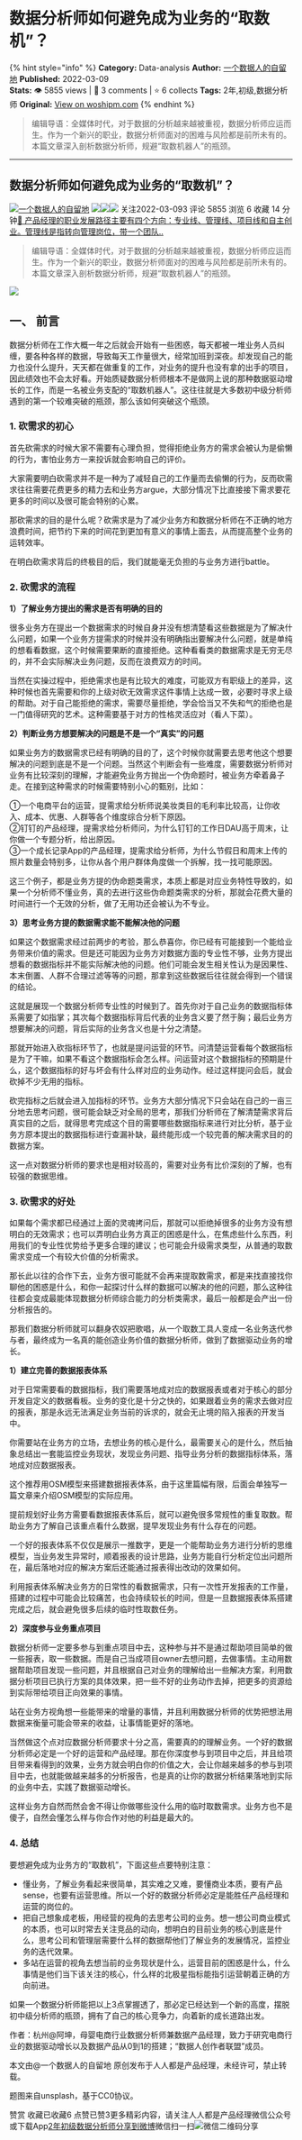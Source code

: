 # 数据分析师如何避免成为业务的“取数机”？
{% hint style="info" %}
**Category:** Data-analysis
**Author:** [一个数据人的自留地](https://www.woshipm.com/u/49446)
**Published:** 2022-03-09  
**Stats:** 👁️ 5855 views | 💬 3 comments | ⭐ 6 collects
**Tags:** 2年,初级,数据分析师
**Original:** [View on woshipm.com](https://www.woshipm.com/data-analysis/5346708.html)
{% endhint %}
> 编辑导语：全媒体时代，对于数据的分析越来越被重视，数据分析师应运而生。作为一个新兴的职业，数据分析师面对的困难与风险都是前所未有的。本篇文章深入剖析数据分析师，规避“取数机器人”的瓶颈。

---

## 数据分析师如何避免成为业务的“取数机”？

[![](https://image.woshipm.com/wp-files/2021/09/3YqDNh5meg7ejNmhJ5Ci.jpeg!/both/72x72)](https://www.woshipm.com/u/49446)[一个数据人的自留地](https://www.woshipm.com/u/49446) ![](https://static.woshipm.com/tag/1121_1@2x.png)![](https://static.woshipm.com/tag/1301_1@2x.png)![](https://static.woshipm.com/tag/2103_1@2x.png) 关注2022-03-093 评论 5855 浏览 6 收藏 14 分钟[🔗 产品经理的职业发展路径主要有四个方向：专业线、管理线、项目线和自主创业。管理线是指转向管理岗位，带一个团队..](https://ke.qidianla.com/courses/90pm)

> 编辑导语：全媒体时代，对于数据的分析越来越被重视，数据分析师应运而生。作为一个新兴的职业，数据分析师面对的困难与风险都是前所未有的。本篇文章深入剖析数据分析师，规避“取数机器人”的瓶颈。

![](https://image.yunyingpai.com/wp/2022/03/Z3vKwnlMBMGpMfngixQj.png)

## 一、 前言

数据分析师在工作大概一年之后就会开始有一些困惑，每天都被一堆业务人员纠缠，要各种各样的数据，导致每天工作量很大，经常加班到深夜。却发现自己的能力也没什么提升，天天都在做重复的工作，对业务的提升也没有拿的出手的项目，因此绩效也不会太好看。开始质疑数据分析师根本不是做网上说的那种数据驱动增长的工作，而是一名被业务支配的“取数机器人”。这往往就是大多数初中级分析师遇到的第一个较难突破的瓶颈，那么该如何突破这个瓶颈。

### 1\. 砍需求的初心

首先砍需求的时候大家不需要有心理负担，觉得拒绝业务方的需求会被认为是偷懒的行为，害怕业务方一来投诉就会影响自己的评价。

大家需要明白砍需求并不是一种为了减轻自己的工作量而去偷懒的行为，反而砍需求往往需要花费更多的精力去和业务方argue，大部分情况下比直接接下需求要花更多的时间以及很可能会特别的心累。

那砍需求的目的是什么呢？砍需求是为了减少业务方和数据分析师在不正确的地方浪费时间，把节约下来的时间花到更加有意义的事情上面去，从而提高整个业务的运转效率。

在明白砍需求背后的终极目的后，我们就能毫无负担的与业务方进行battle。

### 2\. 砍需求的流程

**1）了解业务方提出的需求是否有明确的目的**

很多业务方在提出一个数据需求的时候自身并没有想清楚看这些数据是为了解决什么问题，如果一个业务方提需求的时候并没有明确指出要解决什么问题，就是单纯的想看看数据，这个时候需要果断的直接拒绝。这种看看类的数据需求是无穷无尽的，并不会实际解决业务问题，反而在浪费双方的时间。

当然在实操过程中，拒绝需求也是有比较大的难度，可能双方有职级上的差异，这种时候也首先需要和你的上级对砍无效需求这件事情上达成一致，必要时寻求上级的帮助。对于自己能拒绝的需求，需要尽量拒绝，学会恰当又不失和气的拒绝也是一门值得研究的艺术。这种需要基于对方的性格灵活应对（看人下菜）。

**2）判断业务方想要解决的问题是不是一个“真实”的问题**

如果业务方的数据需求已经有明确的目的了，这个时候你就需要去思考他这个想要解决的问题到底是不是一个问题。当然这个判断会有一些难度，需要数据分析师对业务有比较深刻的理解，才能避免业务方抛出一个伪命题时，被业务方牵着鼻子走。在接到这种需求的时候需要特别小心的甄别，比如：

①一个电商平台的运营，提需求给分析师说美妆类目的毛利率比较高，让你收入、成本、优惠、人群等各个维度综合分析下原因。  
②钉钉的产品经理，提需求给分析师问，为什么钉钉的工作日DAU高于周末，让你做一个专题分析，给出原因。  
③一个成长记录App的产品经理，提需求给分析师，为什么节假日和周末上传的照片数量会特别多，让你从各个用户群体角度做一个拆解，找一找可能原因。

这三个例子，都是业务方提的伪命题类需求，本质上都是对应业务特性导致的，如果一个分析师不懂业务，真的去进行这些伪命题类需求的分析，那就会花费大量的时间进行一个无效的分析，做了无用功还会被认为不专业。

**3）思考业务方提的数据需求能不能解决他的问题**

如果这个数据需求经过前两步的考验，那么恭喜你，你已经有可能接到一个能给业务带来价值的需求。但是还可能因为业务方对数据方面的专业性不够，业务方提出想看的数据指标并不能实际解决他的问题。他们可能会发生相关性认为是因果性、本末倒置、人群不合理过滤等等的问题，那拿到这些数据后往往就会得到一个错误的结论。

这就是展现一个数据分析师专业性的时候到了。首先你对于自己业务的数据指标体系需要了如指掌；其次每个数据指标背后代表的业务含义要了然于胸；最后业务方想要解决的问题，背后实际的业务含义也是十分之清楚。

那就开始进入砍指标环节了，也就是提问运营的环节。问清楚运营看每个数据指标是为了干嘛，如果不看这个数据指标会怎么样。问运营对这个数据指标的预期是什么，这个数据指标的好与坏会有什么样对应的业务动作。经过这样提问会后，就会砍掉不少无用的指标。

砍完指标之后就会进入加指标的环节。业务方大部分情况下只会站在自己的一亩三分地去思考问题，很可能会缺乏对全局的思考，那我们分析师在了解清楚需求背后真实目的之后，就得思考完成这个目的需要哪些数据指标来进行对比分析，基于业务方原本提出的数据指标进行查漏补缺，最终能形成一个较完善的解决需求目的的数据方案。

这一点对数据分析师的要求也是相对较高的，需要对业务有比价深刻的了解，也有较强的数据思维。

### 3\. 砍需求的好处

如果每个需求都已经通过上面的灵魂拷问后，那就可以拒绝掉很多的业务方没有想明白的无效需求；也可以弄明白业务方真正的困惑是什么，在焦虑些什么东西，利用我们的专业性优势给予更多合理的建议；也可能会升级需求类型，从普通的取数需求变成一个有较大价值的分析需求。

那长此以往的合作下去，业务方很可能就不会再来提取数需求，都是来找直接找你聊他的困惑是什么，和你一起探讨什么样的数据可以解决的他的问题，那么这种往往都会变成最能体现数据分析师综合能力的分析类需求，最后一般都是会产出一份分析报告的。

那我们数据分析师就可以翻身农奴把歌唱，从一个取数工具人变成一名业务迭代参与者，最终成为一名真的能创造业务价值的数据分析师，做到了数据驱动业务的增长。

**1）建立完善的数据报表体系**

对于日常需要看的数据指标，我们需要落地成对应的数据报表或者对于核心的部分开发自定义的数据看板。业务的变化是十分之快的，如果跟着业务的需求去做对应的报表，那是永远无法满足业务当前的诉求的，就会无止境的陷入报表的开发当中。

你需要站在业务方的立场，去想业务的核心是什么，最需要关心的是什么，然后抽象总结出一套能监控业务现状，发现业务问题、指导业务分析的数据指标体系，落地成对应数据报表。

这个推荐用OSM模型来搭建数据报表体系，由于这里篇幅有限，后面会单独写一篇文章来介绍OSM模型的实际应用。

提前规划好业务方需要看数据报表体系后，就可以避免很多常规性的重复取数。帮助业务方了解自己该重点看什么数据，提早发现业务有什么存在的问题。

一个好的报表体系不仅仅是展示一推数字，更是一个能帮助业务方进行分析的思维模型，当业务发生异常时，顺着报表的设计思路，业务方能自行分析定位出问题所在，最后落地对应的解决方案后还能通过报表得出改动的效果如何。

利用报表体系解决业务方的日常性的看数据需求，只有一次性开发报表的工作量，搭建的过程中可能会比较痛苦，也会持续较长的时间，但是一旦数据报表体系搭建完成之后，就会避免很多后续的临时性取数任务。

**2）深度参与业务重点项目**

数据分析师一定要多参与到重点项目中去，这种参与并不是通过帮助项目简单的做一些报表，取一些数据。而是自己当成项目owner去想问题，去做事情。主动用数据帮助项目发现一些问题，并且根据自己对业务的理解给出一些解决方案，利用数据分析项目已执行方案的具体效果，把一些不好的业务动作去掉，把更多的资源给到实际带给项目正向效果的事情。

站在业务方视角想一些能带来的增量的事情，并且利用数据分析师的优势把想法用数据来衡量可能会带来的收益，让事情能更好的落地。

当然做这个点对应数据分析师要求十分之高，需要真的的理解业务。一个好的数据分析师必定是一个好的运营和产品经理。那在你深度参与到项目中之后，并且给项目带来看得到的效果，业务方就会明白你的价值之大，会让你越来越多的参与到项目中去，也就能做越来越多的分析报告，也是真的让你的数据分析结果落地到实际的业务中去，实践了数据驱动增长。

这样业务方自然而然会舍不得让你做哪些没什么用的临时取数需求。业务方也不是傻子，自然会懂怎么样与你合作对他的利益是最大的。

### 4\. 总结

要想避免成为业务方的“取数机”，下面这些点要特别注意：

*   懂业务，了解业务看起来很简单，其实难之又难，要懂商业本质，要有产品sense，也要有运营思维。所以一个好的数据分析师必定是能胜任产品经理和运营的岗位的。
*   把自己想象成老板，用经营的视角的去思考公司的业务。想一想公司商业模式的本质，也可以时常去关注竞品的动向，想明白的目前业务的核心到底是什么，思考公司和管理层需要什么样的数据帮他们了解业务的发展情况，监控业务的迭代效果。
*   多站在运营的视角去想当前的业务现状是什么，运营目前的困惑是什么，什么事情是他们当下该关注的核心，什么样的北极星指标能指引运营朝着正确的方向前进。

如果一个数据分析师能把以上3点掌握透了，那必定已经达到一个新的高度，摆脱初中级分析师的瓶颈，拥有了自己的核心竞争力，向着新的成长道路出发。

作者：杭州@阿坤，母婴电商行业数据分析师兼数据产品经理，致力于研究电商行业的数据驱动增长以及数据产品从0到1的搭建；“数据人创作者联盟”成员。

本文由@一个数据人的自留地 原创发布于人人都是产品经理，未经许可，禁止转载。

题图来自unsplash，基于CC0协议。

赞赏 收藏已收藏6 点赞已赞3更多精彩内容，请关注人人都是产品经理微信公众号或下载App[2年](https://www.woshipm.com/tag/2%e5%b9%b4)[初级](https://www.woshipm.com/tag/%e5%88%9d%e7%ba%a7)[数据分析师](https://www.woshipm.com/tag/%e6%95%b0%e6%8d%ae%e5%88%86%e6%9e%90%e5%b8%88)[分享到微博](https://service.weibo.com/share/share.php?appkey=2775287854&title=数据分析师如何避免成为业务的“取数机”？&url=https://www.woshipm.com/data-analysis/5346708.html&pic=https://image.yunyingpai.com/wp/2022/03/Z3vKwnlMBMGpMfngixQj.png)微信扫一扫![微信二维码](https://api.pwmqr.com/qrcode/create/?url=https://www.woshipm.com/data-analysis/5346708.html)分享